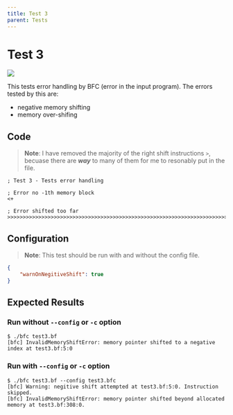```yaml
---
title: Test 3
parent: Tests
---
```

# Test 3

<img src="https://bfc-test.https12345678.repl.co/badge.php?test=3">

This tests error handling by BFC (error in the input program). The errors tested by this are:

- negative memory shifting
- memory over-shifing

## Code

> **Note**: I have removed the majority of the right shift instructions `>`, becuase there are ***way*** to many of them for me to resonably put in the file.

```brainfuck
; Test 3 - Tests error handling

; Error no -1th memory block
<+

; Error shifted too far
>>>>>>>>>>>>>>>>>>>>>>>>>>>>>>>>>>>>>>>>>>>>>>>>>>>>>>>>>>>>>>>>>>>>>>>>>>>>>>>>>>>>>>>>>>>>>>>>>>>>>>>>>>>>>>>>>>>>>>>>>>>>>>>>>>>>>>>>>>>>>>>>>>>>>>>>>>>>>>>>>>>>>>>>>>>>>>>>>>>>>>>>>>>>>>>>>>>>>>>>>>>>>>>>>>>>>>>>>>>>>>>>>>>>>>>>>>>>>>>>>>>>>>>>>>>>>>>>>>>>>>>>>>>>>>>>>>>>>>>>>>>>>>>>>>>>>>>>>>>>>>>>>>>>>>>>>>>>>>>>>>>>>>>>>>>>>>>>>>>>>>>>>>>>>>>>>>>>>>>>>>>>>>>>>>>>>>>>>>>>>>>>>>>>>>>>>>>>>>>>>>>>>>>>>>>>>>>>>>>>>>>>>>>>>>>>>>>>>>>>>>>>>>>>>>>>>>>>>>>>>>>>>>>>>>>>>>>>>>>>>>>>>>>>>>>>>>>>>>>>>>>>>>>>>>>>>>>>>>>>>>>>>>>>>>>>>>>>>>>>>>>>>>>>>>>>>>>>>>>>>>>>>>>>>>>>>>>>>>>>>>>>>>>>>>>>>>>>>>>>>>>>>>>>>>>>>>>>>>>>>>>>>>>>>>>>>>>>>>>>>>>>>>>>>>>>>>>>>>>>>>>>>>>>>>>>>>>>>>>>>>>>>>>>>>>>>>>>>>>>>>>>>>>>>>>>>>>>>>>>>>>>>>>>>>>>>>>>>>>>>>>>>>>>>>>>>>>>>>>>>>>>>>>>>>>>>>>>>>>>>>>>>>>>>>>>>>>>>>>>>>>>>>>>>>>>>>>>>>>>>>>>>>>>>>>>>>>>>>>>>>>>>>>>>>>>>>>>>>>>>>>>>>>>>>>>>>>>>>>>>>>>>>>>>>>>>>>>>>>>>>>>>>>>>>>>>>>>>>>>>>>>>>>>>>>>>>>>>>>>>>>>>>>>>>>>>>>>>>>>>>>>>>>>>>>>>>>>>>>>>>>>>>>>>>>>>>>>>>>>
```

## Configuration

> **Note**: This test should be run with and without the config file.

```json
{
	"warnOnNegitiveShift": true
}
```

## Expected Results

### Run without `--config` or `-c` option

```
$ ./bfc test3.bf
[bfc] InvalidMemoryShiftError: memory pointer shifted to a negative index at test3.bf:5:0
```

### Run with `--config` or `-c` option

```
$ ./bfc test3.bf --config test3.bfc
[bfc] Warning: negitive shift attempted at test3.bf:5:0. Instruction skipped.
[bfc] InvalidMemoryShiftError: memory pointer shifted beyond allocated memory at test3.bf:308:0.
```